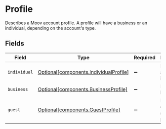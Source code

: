 # Profile

Describes a Moov account profile. A profile will have a business or an individual, depending on the account's type.


## Fields

| Field                                                                                  | Type                                                                                   | Required                                                                               | Description                                                                            |
| -------------------------------------------------------------------------------------- | -------------------------------------------------------------------------------------- | -------------------------------------------------------------------------------------- | -------------------------------------------------------------------------------------- |
| `individual`                                                                           | [Optional[components.IndividualProfile]](../../models/components/individualprofile.md) | :heavy_minus_sign:                                                                     | Describes an individual.                                                               |
| `business`                                                                             | [Optional[components.BusinessProfile]](../../models/components/businessprofile.md)     | :heavy_minus_sign:                                                                     | Describes a business.                                                                  |
| `guest`                                                                                | [Optional[components.GuestProfile]](../../models/components/guestprofile.md)           | :heavy_minus_sign:                                                                     | Describes a guest account profile.                                                     |